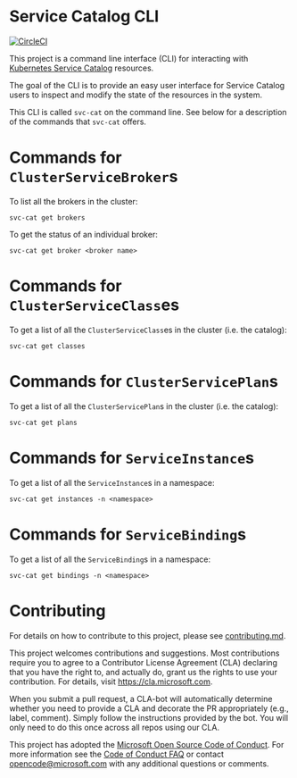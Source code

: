 # Service Catalog CLI

[![CircleCI](https://circleci.com/gh/Azure/service-catalog-cli.svg?style=svg&circle-token=98d6d64c981e70b76736fb3f05a0b41b4fec47cf)](https://circleci.com/gh/Azure/service-catalog-cli)

This project is a command line interface (CLI) for interacting with 
[Kubernetes Service Catalog](https://github.com/kubernetes-incubator/service-catalog)
resources.

The goal of the CLI is to provide an easy user interface for Service Catalog users
to inspect and modify the state of the resources in the system.

This CLI is called `svc-cat` on the command line. See below for a description 
of the commands that `svc-cat` offers.

# Commands for `ClusterServiceBroker`s

To list all the brokers in the cluster:

```console
svc-cat get brokers
```

To get the status of an individual broker:

```console
svc-cat get broker <broker name>
```

# Commands for `ClusterServiceClass`es

To get a list of all the `ClusterServiceClass`es in the cluster (i.e. the catalog):

```console
svc-cat get classes
```

# Commands for `ClusterServicePlan`s

To get a list of all the `ClusterServicePlan`s in the cluster (i.e. the catalog):

```console
svc-cat get plans
```

# Commands for `ServiceInstance`s

To get a list of all the `ServiceInstance`s in a namespace:

```console
svc-cat get instances -n <namespace>
```

# Commands for `ServiceBinding`s

To get a list of all the `ServiceBinding`s in a namespace:

```console
svc-cat get bindings -n <namespace>
```

# Contributing

For details on how to contribute to this project, please see 
[contributing.md](./docs/contributing.md).

This project welcomes contributions and suggestions.  Most contributions require you to agree to a
Contributor License Agreement (CLA) declaring that you have the right to, and actually do, grant us
the rights to use your contribution. For details, visit https://cla.microsoft.com.

When you submit a pull request, a CLA-bot will automatically determine whether you need to provide
a CLA and decorate the PR appropriately (e.g., label, comment). Simply follow the instructions
provided by the bot. You will only need to do this once across all repos using our CLA.

This project has adopted the [Microsoft Open Source Code of Conduct](https://opensource.microsoft.com/codeofconduct/).
For more information see the [Code of Conduct FAQ](https://opensource.microsoft.com/codeofconduct/faq/) or
contact [opencode@microsoft.com](mailto:opencode@microsoft.com) with any additional questions or comments.
